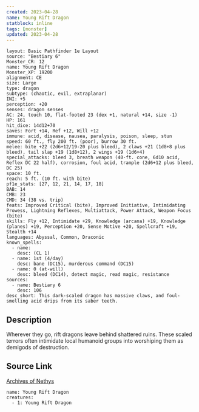 ```yaml
---
created: 2023-04-28
name: Young Rift Dragon
statblock: inline
tags: [monster]
updated: 2023-04-28
---
```

```statblock
layout: Basic Pathfinder 1e Layout
source: "Bestiary 6"
Monster_CR: 12
name: Young Rift Dragon
Monster_XP: 19200
alignment: CE
size: Large
type: dragon
subtype: (chaotic, evil, extraplanar)
INI: +5
perception: +20
senses: dragon senses
AC: 24, touch 10, flat-footed 23 (dex +1, natural +14, size -1)
HP: 161
hit_dice: 14d12+70
saves: Fort +14, Ref +12, Will +12
immune: acid, disease, nausea, paralysis, poison, sleep, stun
speed: 60 ft., fly 200 ft. (poor), burrow 30 ft.
melee: bite +22 (2d6+12/19-20 plus bleed), 2 claws +21 (1d8+8 plus bleed), tail slap +19 (1d8+12), 2 wings +19 (1d6+4)
special_attacks: bleed 3, breath weapon (40-ft. cone, 6d10 acid, Reflex DC 22 half), corrosion, foul acid, trample (2d6+12 plus bleed, DC 25)
space: 10 ft.
reach: 5 ft. (10 ft. with bite)
pf1e_stats: [27, 12, 21, 14, 17, 18]
BAB: 14
CMB: 23
CMD: 34 (38 vs. trip)
feats: Improved Critical (bite), Improved Initiative, Intimidating Prowess, Lightning Reflexes, Multiattack, Power Attack, Weapon Focus (bite)
skills: Fly +12, Intimidate +29, Knowledge (arcana) +19, Knowledge (planes) +19, Perception +20, Sense Motive +20, Spellcraft +19, Stealth +14
languages: Abyssal, Common, Draconic
known_spells:
  - name:
    desc: (CL 1)
  - name: 1st (4/day)
    desc: bane (DC15), murderous command (DC15)
  - name: 0 (at-will)
    desc: bleed (DC14), detect magic, read magic, resistance
sources:
  - name: Bestiary 6
    desc: 106
desc_short: This dark-scaled dragon has massive claws, and foul-smelling acid drips from its saber teeth.
```
## Description
Wherever they go, rift dragons leave behind shattered ruins. These scaled terrors often intimidate local humanoid groups into worshiping them as demigods of destruction.
## Source Link
[Archives of Nethys](https://aonprd.com/MonsterDisplay.aspx?ItemName=Young%20Rift%20Dragon)
```encounter-table
name: Young Rift Dragon
creatures:
  - 1: Young Rift Dragon
```
